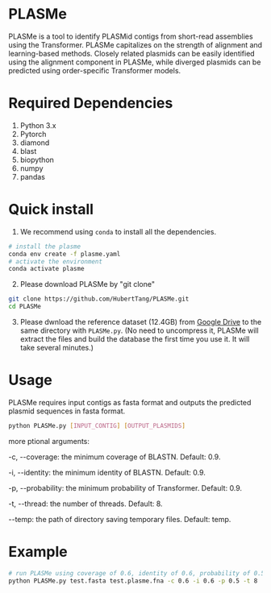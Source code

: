 # PLASMe

PLASMe is a tool to identify PLASMid contigs from short-read assemblies using the Transformer. PLASMe capitalizes on the strength of alignment and learning-based methods. Closely related plasmids can be easily identified using the alignment component in PLASMe, while diverged plasmids can be predicted using order-specific Transformer models.


# Required Dependencies

1. Python 3.x
2. Pytorch
3. diamond
4. blast
5. biopython
6. numpy
7. pandas

# Quick install

1. We recommend using `conda` to install all the dependencies.

```bash
# install the plasme
conda env create -f plasme.yaml
# activate the environment
conda activate plasme
```

2. Please download PLASMe by "git clone"

```bash
git clone https://github.com/HubertTang/PLASMe.git
cd PLASMe
```

3. Please dwnload the reference dataset (12.4GB) from [Google Drive](https://drive.google.com/file/d/1a7iKLI6NFUGHnGAd79wU_CoNvsG4OiBl/view?usp=sharing) to the same directory with `PLASMe.py`. (No need to uncompress it, PLASMe will extract the files and build the database the first time you use it. It will take several minutes.)

# Usage

PLASMe requires input contigs as fasta format and outputs the predicted plasmid sequences in fasta format.

```bash
python PLASMe.py [INPUT_CONTIG] [OUTPUT_PLASMIDS]
```

 more ptional arguments:

   -c, --coverage: the minimum coverage of BLASTN. Default: 0.9.

   -i, --identity: the minimum identity of BLASTN. Default: 0.9.

   -p, --probability: the minimum probability of Transformer. Default: 0.9.

   -t, --thread: the number of threads. Default: 8.

   --temp: the path of directory saving temporary files. Default: temp.


# Example

```bash
# run PLASMe using coverage of 0.6, identity of 0.6, probability of 0.5, and 8 threads to identify the palsmids.
python PLASMe.py test.fasta test.plasme.fna -c 0.6 -i 0.6 -p 0.5 -t 8
```